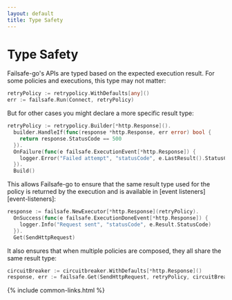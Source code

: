 ```yaml
---
layout: default
title: Type Safety
---
```


# Type Safety

Failsafe-go's APIs are typed based on the expected execution result. For some policies and executions, this type may not matter:

```go
retryPolicy := retrypolicy.WithDefaults[any]()
err := failsafe.Run(Connect, retryPolicy)
```

But for other cases you might declare a more specific result type:

```go
retryPolicy := retrypolicy.Builder[*http.Response]().
  builder.HandleIf(func(response *http.Response, err error) bool {
    return response.StatusCode == 500
  }).
  OnFailure(func(e failsafe.ExecutionEvent[*http.Response]) {
    logger.Error("Failed attempt", "statusCode", e.LastResult().StatusCode)
  }).
  Build()
```

This allows Failsafe-go to ensure that the same result type used for the policy is returned by the execution and is available in [event listeners][event-listeners]:

```go
response := failsafe.NewExecutor[*http.Response](retryPolicy).
  OnSuccess(func(e failsafe.ExecutionDoneEvent[*http.Response]) {
    logger.Info("Request sent", "statusCode", e.Result.StatusCode)
  }).
  Get(SendHttpRequest)
```

It also ensures that when multiple policies are composed, they all share the same result type:

```go
circuitBreaker := circuitbreaker.WithDefaults[*http.Response]()
response, err := failsafe.Get(SendHttpRequest, retryPolicy, circuitBreaker)
```

{% include common-links.html %}